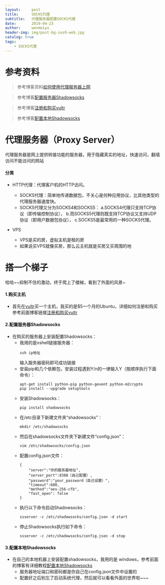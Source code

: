```yaml
---
layout:     post
title:      SOCKS代理
subtitle:   代理服务器配置SOCKS代理
date:       2019-04-23
author:     wenmeiyu
header-img: img/post-bg-ios9-web.jpg
catalog: true
tags:
    - SOCKS代理
---
```


# 参考资料

>参考博客资料[如何使用代理服务器上网](https://www.cnblogs.com/xuan52rock/p/4496970.html)

>参考博客[配置服务器Shadowsocks](https://my.oschina.net/u/2460044/blog/1934100?tdsourcetag=s_pcqq_aiomsg)

>参考博客[注册和购买vultr](https://blog.csdn.net/dsgying/article/details/82079123)

>参考博客[配置本地Shadowsocks](https://blog.51cto.com/13979410/2177474?source=dra)

# 代理服务器（Proxy Server）

代理服务器是网上提供转接功能的服务器，用于隐藏真实的地址，快速访问，翻墙访问不能访问的网站

#### 分类

- HTTP代理：代理客户机的HTTP访问。
	- SOCKS代理：简单地传递数据包，不关心是何种应用协议，比其他类型的代理服务器速度快。
	- SOCKS代理又分为SOCKS4和SOCKS5：
		a.SOCKS4代理只支持TCP协议（即传输控制协议），
		b.而SOCKS5代理则既支持TCP协议又支持UDP协议（即用户数据包协议），
		c.SOCKS5是最常用的一种SOCKS代理。

- VPS
	- VPS是买的房，虚拟主机是租的房
	- 如果说买VPS就像买房，那么云主机就是买房又买周围的地

# 搭一个梯子

哈哈~~抑制不住的激动，终于爬上了楼梯，看到了外面的风景~

#### 1.购买主机

- 首先在[vultr](https://my.vultr.com/)买一个主机，我买的是$5一个月的Ubuntu，详细如何注册和购买参考前面博客链接[注册和购买vultr](https://blog.csdn.net/dsgying/article/details/82079123)

#### 2.配置服务器Shadowsocks

- 在购买的服务器上安装配置Shadowsocks：
	- 我用的是xshell链接服务器：
		```
		ssh ip地址
		```
        输入服务器密码即可成功链接
    - 安装pip和几个依赖包，安装过程遇到Y/n的一律输入Y（按顺序执行下面命令）：
		```
        apt-get install python-pip python-gevent python-m2crypto
        pip install --upgrade setuptools
		```
    - 安装Shadowsocks：
		```
		pip install shadowsocks
		```
    - 在/etc目录下新建文件夹“shadowsocks”：
		```
		mkdir /etc/shadowsocks
		```
    - 然后在shadowsocks文件夹下新建文件“config.json”：
		```
		vim /etc/shadowsocks/config.json
		```
    - 配置config.json文件：
		```
		{
			"server":"你的服务器地址",
			"server_port":8388（自己配置）,
			"password":"your_password（自己设置）",
			"timeout":600,
			"method":"aes-256-cfb",
			"fast_open": false
		}
		```
    - 执行以下命令启动Shadowsocks：
		```
		ssserver -c /etc/shadowsocks/config.json -d start
		```
    - 停止Shadowsocks执行如下命令：
		```
		ssserver -c /etc/shadowsocks/config.json -d stop
		```

#### 3.配置本地Shadowsocks

- 在自己的本地机器上安装配置shadowsocks，我用的是 windows，参考前面的博客有详细教程[配置本地Shadowsocks](https://blog.51cto.com/13979410/2177474?source=dra)
    - 服务器地址端口和密码都是你自己在config.json文件中设置的
    - 配置好之后别忘了启动系统代理，然后就可以看看外面的世界啦~~~

